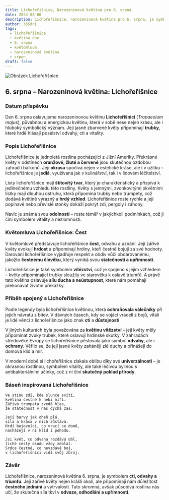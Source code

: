 ```yaml
---
title: Lichořeřišnice, Narozeninová květina pro 6. srpna
date: 2024-08-06
description: Lichořeřišnice, narozeninová květina pro 6. srpna, je symbolem Čest. Objevte její jedinečný význam, fascinující příběhy a poezii, která oslavuje její krásu.
author: 365dní
tags:
  - lichořeřišnice
  - květina dne
  - 6. srpna
  - květomluva
  - narozeninová květina
  - srpen
draft: false
---
```


![Obrázek Lichořeřišnice](https://cdn.pixabay.com/photo/2020/06/14/14/59/flowers-5298209_640.jpg#center)


## 6. srpna – Narozeninová květina: Lichořeřišnice

### Datum příspěvku

Den 6. srpna oslavujeme narozeninovou květinu **Lichořeřišnici** (_Tropaeolum majus_), půvabnou a energickou květinu, která v sobě nese nejen krásu, ale i hluboký symbolický význam. Její jasně zbarvené květy připomínají **trubky**, které hrdě hlásají poselství odvahy, cti a vitality.

### Popis Lichořeřišnice

Lichořeřišnice je jednoletá rostlina pocházející z Jižní Ameriky. Překrásné květy v odstínech **oranžové, žluté a červené** jsou skutečnou ozdobou zahrad i balkonů. Její **okrasa** spočívá nejen v estetické kráse, ale i v užitku – lichořeřišnice je **jedlá**, využívaná jak v kulinářství, tak i v lidovém léčitelství.

Listy lichořeřišnice mají **štítovitý tvar**, který je charakteristický a přispívá k jedinečnému vzhledu této rostliny. Květy s jemnými, zvonkovitými okvětními lístky mají dlouhou ostruhu, která připomíná trubky nebo trumpety, což dodává květině výrazný a **hrdý vzhled**. Lichořeřišnice roste rychle a její popínavé nebo převislé stonky dokáží pokrýt zdi, pergoly i záhony.

Navíc je známá svou **odolností** – roste téměř v jakýchkoli podmínkách, což ji činí symbolem vitality a nezlomnosti.

### Květomluva Lichořeřišnice: Čest

V květomluvě představuje lichořeřišnice **čest**, odvahu a uznání. Její zářivé květy evokují **hrdost** a připomínají hrdiny, kteří čestně bojují za své hodnoty. Darování lichořeřišnice vyjadřuje respekt a obdiv vůči obdarovanému, jakožto **čestnému člověku**, který vyniká svou **statečností a upřímností**.

Lichořeřišnice je také symbolem **vítězství**, což je spojeno s jejím vzhledem – květy připomínající trubky sloužily ve starověku k oslavě triumfů. A právě tato květina oslavuje **sílu ducha a neústupnost**, které nám pomáhají překonávat životní překážky.

### Příběh spojený s Lichořeřišnice

Podle legendy byla lichořeřišnice květinou, která **ochraňovala válečníky** při jejich návratu z bitev. V dávných časech, kdy se vojáci vraceli z bojů, vítali je lidé věnci z lichořeřišnice jako znak **cti** a **důstojnosti**.

V jiných kulturách byla považována za **květinu vítězství** – její květy měly připomínat zvuky trubek, které oslavují hrdinské skutky. V zahradách středověké Evropy se lichořeřišnice pěstovala jako symbol **odvahy**, ale i **ochrany**. Věřilo se, že její jasné květy zahánějí zlé duchy a přinášejí do domova klid a mír.

V moderní době si lichořeřišnice získala oblibu díky své **univerzálnosti** – je okrasnou rostlinou, symbolem vitality, ale také léčivou bylinou s antibakteriálními účinky, což z ní činí **skutečný poklad přírody**.

### Báseň inspirovaná Lichořeřišnice

```
Ve stínu zdí, kde slunce svítí,  
květina čestně k nebi míří.  
Zářivá trumpeta zvedá hlas,  
že statečnost v nás dýchá zas.  

Její barvy jak oheň plá,  
síla a krása v nich zůstává.  
Hrdí bojovníci, co vrací se domů,  
nacházejí v ní klid i pohodu.  

Jsi květ, co odvahu rozdává dál,  
liché cesty osudu vždy zdolal.  
Srdce čestné, co nevzdává boj,  
v lichořeřišnici vidí svůj zbroj.  
```

### Závěr

Lichořeřišnice, narozeninová květina 6. srpna, je symbolem **cti, odvahy a triumfu**. Její zářivé květy nejen krášlí okolí, ale připomínají nám důležitost **čestného jednání** a vytrvalosti. Tato skromná, avšak působivá rostlina nás učí, že skutečná síla tkví v **odvaze, odhodlání a upřímnosti**.
